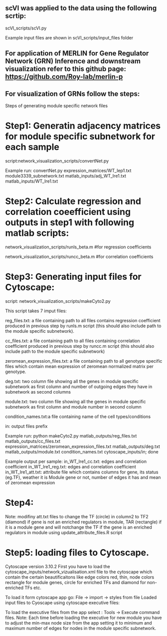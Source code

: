 ## scVI was applied to the data using the following scrtip:
scVI_scripts/scVI.py

Example input files are shown in scVI_scripts/input_files folder

## For application of MERLIN for Gene Regulator Network (GRN) Inference and downstream visualization refer to this github page: https://github.com/Roy-lab/merlin-p
## For visualization of GRNs follow the steps:
Steps of generating module specific network files

# Step1: Generatin adjacency matrices for module specific subnetwork for each sample
script:network_visualization_scripts/convertNet.py

Example run: convertNet.py expression_matrices/WT_Iep1.txt module3339_subnetwork.txt matlab_inputs/adj_WT_Ire1.txt matlab_inputs/WT_Ire1.txt

# Step2: Calculate regression and correlation coeefficient using outputs in step1 with following matlab scripts:
network_visualization_scripts/runls_beta.m  #for regression coefficients

network_visualization_scripts/runcc_beta.m  #for correlation coefficients

# Step3: Generating input files for Cytoscape:
script: network_visualization_scripts/makeCyto2.py

This script takes 7 imput files:

reg_files.txt: a file containing path to all files contains regression coefficient produced in previous step by runls.m script (this should also include path to the module specific subnetwork).

cc_files.txt: a file containing path to all files containing correlation coefficient produced in previous step by runcc.m script (this should also include path to the module specific subnetwork)

zeromean_expression_files.txt: a file containing path to all genotype specific files which contain mean expression of zeromean normalized matrix per genotype.

deg.txt: two column file showing all the genes in module specific subnetwork as first column and number of outgoing edges they have in subnetwork as second columns

module.txt: two column file showing all the genes in module specific subnetwork as first column and module number in second column

condition_names.txt:a file containing name of the cell types/conditions

in: output files prefix

Example run:
python makeCyto2.py matlab_outputs/reg_files.txt matlab_outputs/cc_files.txt expression_matrices/zeromean_expression_files.txt matlab_outputs/deg.txt matlab_outputs/module.txt condition_names.txt cytoscape_inputs/in; done

Example output per sample:
in_WT_Ire1_cc.txt: edges and correlation coefficient
in_WT_Ire1_reg.txt: edges and correlation coefficient
in_WT_Ire1_att.txt: attribute file which contains columns for gene, its status (eg.TF), weather it is Module gene or not, number of edges it has and mean of zeromean expression

# Step4: 
Note: modifiny att.txt files to change the TF (circle) in column2 to TF2 (diamond) if gene is not an enriched regulators in module, TAR (rectangle) if it is a module gene and will notchange the TF if the gene is an enriched regulators in module using update_attribute_files.R script

# Step5: loading files to Cytoscape.
Cytoscape version 3.10.2
First you have to load the cytoscape_inputs/network_vizualisation.xml file to the cytoscape which contain the certain beautificaitons like edge colors red, thin, node colors rectangle for module genes, circle for enriched TFs and diamond for non-enriched TFs etc.

To load it form cytoscape app go: File -> import -> styles from file Loaded input files to Cyoscape using cytoscape executive files:

To load the executive files from the app select : Tools -> Execute command files. Note: Each time before loading the executive for new module you have to adjust the min-max node size from the app setting it to minimum and maximum number of edges for nodes in the module specific subnetwork.


